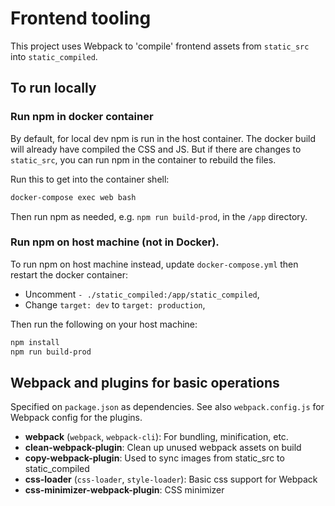 # Frontend tooling

This project uses Webpack to 'compile' frontend assets from `static_src` into `static_compiled`.

## To run locally

### Run npm in docker container

By default, for local dev npm is run in the host container. The docker build will already have compiled the CSS and JS. But if there are changes to `static_src`, you can run npm in the container to rebuild the files.

Run this to get into the container shell:

```bash
docker-compose exec web bash
```

Then run npm as needed, e.g. `npm run build-prod`, in the `/app` directory. 

### Run npm on host machine (not in Docker). 

To run npm on host machine instead, update `docker-compose.yml` then restart the docker container:

- Uncomment `- ./static_compiled:/app/static_compiled`, 
- Change `target: dev` to `target: production`, 

Then run the following on your host machine:

```bash
npm install
npm run build-prod
```


## Webpack and plugins for basic operations

Specified on `package.json` as dependencies. See also `webpack.config.js` for Webpack config for the plugins.

- **webpack** (`webpack`, `webpack-cli`): For bundling, minification, etc.
- **clean-webpack-plugin**: Clean up unused webpack assets on build
- **copy-webpack-plugin**: Used to sync images from static_src to static_compiled
- **css-loader** (`css-loader`, `style-loader`): Basic css support for Webpack
- **css-minimizer-webpack-plugin**: CSS minimizer
